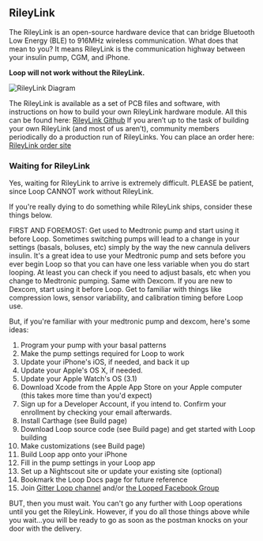 ## RileyLink

The RileyLink is an open-source hardware device that can bridge Bluetooth Low Energy (BLE) to 916MHz wireless communication. What does that mean to you? It means RileyLink is the communication highway between your insulin pump, CGM, and iPhone.

**Loop will not work without the RileyLink.**

![RileyLink Diagram](img/rl_diag.png)

The RileyLink is available as a set of PCB files and software, with instructions on how to build your own RileyLink hardware module.  All this can be found here: [RileyLink Github](https://github.com/ps2/rileylink)
If you aren’t up to the task of building your own RileyLink (and most of us aren’t), community members periodically do a production run of RileyLinks. You can place an order here: [RileyLink order site](https://getrileylink.org)

### Waiting for RileyLink

Yes, waiting for RileyLink to arrive is extremely difficult.  PLEASE be patient, since Loop CANNOT work without RileyLink.

If you're really dying to do something while RileyLink ships, consider these things below.

FIRST AND FOREMOST:  Get used to Medtronic pump and start using it before Loop.  Sometimes switching pumps will lead to a change in your settings (basals, boluses, etc) simply by the way the new cannula delivers insulin.  It's a great idea to use your Medtronic pump and sets before you ever begin Loop so that you can have one less variable when you do start looping.  At least you can check if you need to adjust basals, etc when you change to Medtronic pumping.  Same with Dexcom.  If you are new to Dexcom, start using it before Loop.  Get to familiar with things like compression lows, sensor variability, and calibration timing before Loop use.

But, if you're familiar with your medtronic pump and dexcom, here's some ideas:

1.  Program your pump with your basal patterns
2.  Make the pump settings required for Loop to work
3.  Update your iPhone's iOS, if needed, and back it up
4.  Update your Apple's OS X, if needed.
5.  Update your Apple Watch's OS (3.1)
6.  Download Xcode from the Apple App Store on your Apple computer (this takes more time than you'd expect)
7.  Sign up for a Developer Account, if you intend to.  Confirm your enrollment by checking your email afterwards.
8.  Install Carthage (see Build page)
9.  Download Loop source code (see Build page) and get started with Loop building
10. Make customizations (see Build page)
11. Build Loop app onto your iPhone
12. Fill in the pump settings in your Loop app
13. Set up a Nightscout site or update your existing site (optional)
14. Bookmark the Loop Docs page for future reference
15. Join [Gitter Loop channel](https://gitter.im/LoopKit/Loop) and/or [the Looped Facebook Group](https://www.facebook.com/groups/TheLoopedGroup/?fref=nf)

BUT, then you must wait.  You can't go any further with Loop operations until you get the RileyLink.  However, if you do all those things above while you wait...you will be ready to go as soon as the postman knocks on your door with the delivery.
